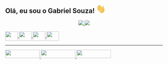 ## Olá, eu sou o Gabriel Souza! <img src="https://raw.githubusercontent.com/ABSphreak/ABSphreak/master/gifs/Hi.gif" width="30px"> 



<div align="center">
  <a href="https://github.com/Gabriel-283">
  <img height="165em" src="https://github-readme-stats.vercel.app/api?username=Gabriel-283&show_icons=true&theme=github_dark&include_all_commits=true&count_private=true"/>
  <img height="165em" src="https://github-readme-stats.vercel.app/api/top-langs/?username=Gabriel-283&layout=compact&langs_count=7&theme=github_dark&"/>
</div> 
  <div style="display: inline_block"><br>
  <img align="center" height="30" width="40" src="https://cdn.jsdelivr.net/gh/devicons/devicon/icons/csharp/csharp-original.svg">
  <img align="center" height="30" width="40" src="https://cdn.jsdelivr.net/gh/devicons/devicon/icons/javascript/javascript-original.svg">
  <img align="center" height="30" width="40" src="https://cdn.jsdelivr.net/gh/devicons/devicon/icons/html5/html5-original.svg">
  <img align="center" height="30" width="40" src="https://cdn.jsdelivr.net/gh/devicons/devicon/icons/css3/css3-original.svg">

</div>
<hr>
  
<div>

  <a href="https://www.linkedin.com/in/gabriel-bernardo-de-souza-6a48ba20a" target="_blank">
  <img src="https://img.shields.io/badge/LinkedIn-0077B5?style=for-the-badge&logo=linkedin&logoColor=white" width = "110" height = "27">
  </a>

  <a href="https://api.whatsapp.com/send?phone=+5511933116705" target="_blank">
  <img src="https://img.shields.io/badge/WhatsApp-25D366?style=for-the-badge&logo=whatsapp&logoColor=white" width = "110" height = "27">
  </a>

  <a href="mailto:ybernardogabriel334@gmail.com?subject=Hello" target="_blank">
  <img src="https://img.shields.io/badge/Gmail-D14836?style=for-the-badge&logo=gmail&logoColor=white" width="110" height = "27">
  </a>
</div>
